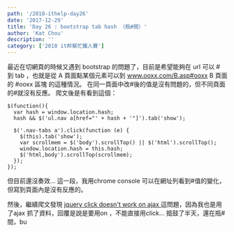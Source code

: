 ```yaml
---
path: '/2018-ithelp-day26'
date: '2017-12-29'
title: 'Day 26 : bootstrap tab hash （瓶#間）'
author: 'Kat Chou'
description: ''
category: ['2018 it邦幫忙鐵人賽']
---
```


最近在切網頁的時候又遇到 bootstrap 的問題了，目前是希望能夠在 url 可以 # 到 tab ，也就是從 A 頁面點某個元素可以到 www.ooxx.com/B.asp#ooxx  B 頁面的 #ooxx 區塊 的這種情況。
在同一頁面中改#後的值是沒有問題的，但不同頁面的#就沒有反應。
爬文後是有看到這個： 
```
$(function(){
  var hash = window.location.hash;
  hash && $('ul.nav a[href="' + hash + '"]').tab('show');

  $('.nav-tabs a').click(function (e) {
    $(this).tab('show');
    var scrollmem = $('body').scrollTop() || $('html').scrollTop();
    window.location.hash = this.hash;
    $('html,body').scrollTop(scrollmem);
  });
});
```

但目前還沒奏效...
這一段，我用chrome console 可以在網址列看到#值的變化，但寫到頁面內是沒有反應的。

然後，繼續爬文發現
[jquery click doesn't work on ajax ](https://stackoverflow.com/questions/9344306/jquery-click-doesnt-work-on-ajax-generated-content) 這問題，因為我也是用了ajax 抓了資料，回覆是說是要用on ，不能直接用click... 
搗鼓了半天，還在瓶#間，bu
